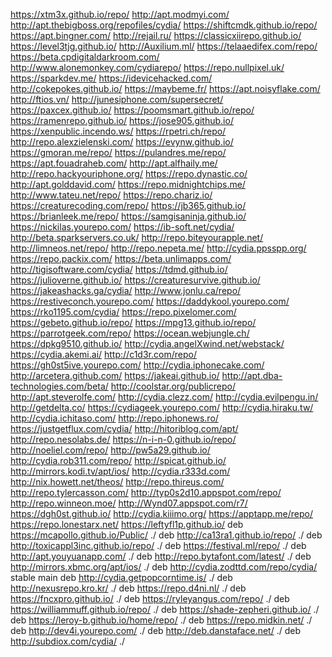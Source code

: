 https://xtm3x.github.io/repo/
http://apt.modmyi.com/
http://apt.thebigboss.org/repofiles/cydia/
https://shiftcmdk.github.io/repo/
https://apt.bingner.com/
http://rejail.ru/
https://classicxiirepo.github.io/
https://level3tjg.github.io/
http://Auxilium.ml/
https://telaaedifex.com/repo/
https://beta.cpdigitaldarkroom.com/
http://www.alonemonkey.com/cydiarepo/
https://repo.nullpixel.uk/
https://sparkdev.me/
https://idevicehacked.com/
http://cokepokes.github.io/
https://maybeme.fr/
https://apt.noisyflake.com/
http://ftios.vn/
http://junesiphone.com/supersecret/
https://paxcex.github.io/
https://poomsmart.github.io/repo/
https://ramenrepo.github.io/ 
https://jose905.github.io/
https://xenpublic.incendo.ws/
https://rpetri.ch/repo/
http://repo.alexzielenski.com/
https://evynw.github.io/
https://gmoran.me/repo/
https://pulandres.me/repo/
https://apt.fouadraheb.com/
http://apt.alfhaily.me/
http://repo.hackyouriphone.org/
https://repo.dynastic.co/
http://apt.golddavid.com/
https://repo.midnightchips.me/
http://www.tateu.net/repo/ 
https://repo.chariz.io/
https://creaturecoding.com/repo/
https://jb365.github.io/
https://brianleek.me/repo/
https://samgisaninja.github.io/
https://nickilas.yourepo.com/ 
https://ib-soft.net/cydia/
http://beta.sparkservers.co.uk/
http://repo.biteyourapple.net/
http://limneos.net/repo/
http://repo.nepeta.me/
http://cydia.ppsspp.org/
https://repo.packix.com/
https://beta.unlimapps.com/
http://tigisoftware.com/cydia/
https://tdmd.github.io/
https://julioverne.github.io/
https://creaturesurvive.github.io/
https://jakeashacks.ga/cydia/
http://www.jonlu.ca/repo/
https://restiveconch.yourepo.com/
https://daddykool.yourepo.com/
https://rko1195.com/cydia/
https://repo.pixelomer.com/
https://gebeto.github.io/repo/
https://mpg13.github.io/repo/
https://parrotgeek.com/repo/
https://ocean.webjungle.ch/
https://dpkg9510.github.io/
http://cydia.angelXwind.net/webstack/
https://cydia.akemi.ai/
http://c1d3r.com/repo/
https://gh0st5ive.yourepo.com/
http://cydia.iphonecake.com/
http://arcetera.github.com/
https://jakeai.github.io/
http://apt.dba-technologies.com/beta/
http://coolstar.org/publicrepo/
http://apt.steverolfe.com/
http://cydia.clezz.com/
http://cydia.evilpengu.in/
http://getdelta.co/
https://cydiageek.yourepo.com/
http://cydia.hiraku.tw/
http://cydia.ichitaso.com/
http://repo.iphonews.ro/
https://justgetflux.com/cydia/
http://hitoriblog.com/apt/
http://repo.nesolabs.de/
https://n-i-n-0.github.io/repo/
http://noeliel.com/repo/
http://pw5a29.github.io/
http://cydia.rob311.com/repo/
http://spicat.github.io/
http://mirrors.kodi.tv/apt/ios/
http://cydia.r333d.com/
http://nix.howett.net/theos/
http://repo.thireus.com/
http://repo.tylercasson.com/
http://typ0s2d10.appspot.com/repo/
http://repo.winneon.moe/
http://Wynd07.appspot.com/r7/
https://dgh0st.github.io/
http://cydia.kiiimo.org/
https://apptapp.me/repo/
https://repo.lonestarx.net/
https://leftyfl1p.github.io/
deb https://mcapollo.github.io/Public/ ./
deb http://ca13ra1.github.io/repo/ ./
deb http://toxicappl3inc.github.io/repo/ ./
deb https://festival.ml/repo/ ./
deb http://apt.youyuanapp.com/ ./
deb http://repo.bytafont.com/latest/ ./
deb http://mirrors.xbmc.org/apt/ios/ ./
deb http://cydia.zodttd.com/repo/cydia/ stable main
deb http://cydia.getpopcorntime.is/ ./
deb http://nexusrepo.kro.kr/ ./
deb https://repo.d4ni.nl/ ./
deb https://fncxpro.github.io/ ./
deb https://ryleyangus.com/repo/ ./
deb https://williammuff.github.io/repo/ ./
deb https://shade-zepheri.github.io/ ./
deb https://leroy-b.github.io/home/repo/ ./
deb https://repo.midkin.net/ ./
deb http://dev4i.yourepo.com/ ./
deb http://deb.danstaface.net/ ./
deb http://subdiox.com/cydia/ ./

